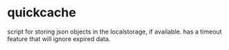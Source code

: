 quickcache
==========

script for storing json objects in the localstorage, if available. has a timeout feature that will ignore expired data.
